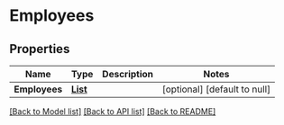 # Employees
## Properties

| Name | Type | Description | Notes |
|------------ | ------------- | ------------- | -------------|
| **Employees** | [**List**](Employee.md) |  | [optional] [default to null] |

[[Back to Model list]](../README.md#documentation-for-models) [[Back to API list]](../README.md#documentation-for-api-endpoints) [[Back to README]](../README.md)

